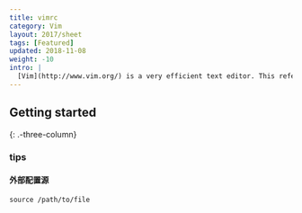 ```yaml
---
title: vimrc
category: Vim
layout: 2017/sheet
tags: [Featured]
updated: 2018-11-08
weight: -10
intro: |
  [Vim](http://www.vim.org/) is a very efficient text editor. This reference was made for Vim 8.0.
---
```


Getting started
---------------
{: .-three-column}

### tips

#### 外部配置源

```
source /path/to/file
```
